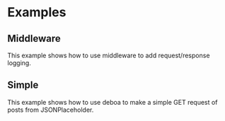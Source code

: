 # Examples

## Middleware

This example shows how to use middleware to add request/response logging.

## Simple

This example shows how to use deboa to make a simple GET request of posts from JSONPlaceholder.